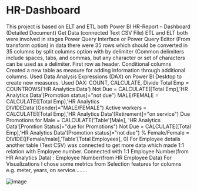 # HR-Dashboard
This project is based on ELT and ETL both
Power BI HR-Report – Dashboard (Detailed Document)
Get Data (connected Text CSV File)
ETL and ELT both were involved in stages
Power Query Interface or Power Query Editor (From transform option) in data there were 35 rows which should be converted in 35 columns by split columns option with by delimiter (Common delimiters include spaces, tabs, and commas, but any character or set of characters can be used as a delimiter. First row as header. Conditional columns
Created a new table as measure for adding information through additional columns. Used Data Analysis Expressions (DAX) on Power BI Desktop to create new measures.
Used DAX: COUNT, CALCULATE, Divide
Total Emp = COUNTROWS('HR Analytics Data')
Not Due = CALCULATE([Total Emp],'HR Analytics Data'[Promotion status]="not due")
MALE/FEMALE = CALCULATE([Total Emp],'HR Analytics DIVIDEData'[Gender]="MALE/FEMALE")
Active workers = CALCULATE([Total Emp],'HR Analytics Data'[Retirement]="on service")
Due Promotions for Male = CALCULATE('Table'[Male], 'HR Analytics Data'[Promtion Status]="due for Promotions")
Not Due = CALCULATE([Total Emp],'HR Analytics Data'[Promotion status]="not due")
% Female/Female = DIVIDE([Female/male],'Table'[Total Employees], 0)
For Employee details another table (Text CSV) was connected to get more data which made 1:1 relation with Employee number.
Connected with 1:1
Employee Number(from HR Analytics Data) : Employee Number(from HR Employee Data)
For Visualizations I chose some metrics from Selection features for columns e.g. meter, years, on service……..


![image](https://user-images.githubusercontent.com/100975167/227798161-7ac7284f-f8a7-43ef-8ac0-a1c76431a5f7.png)


